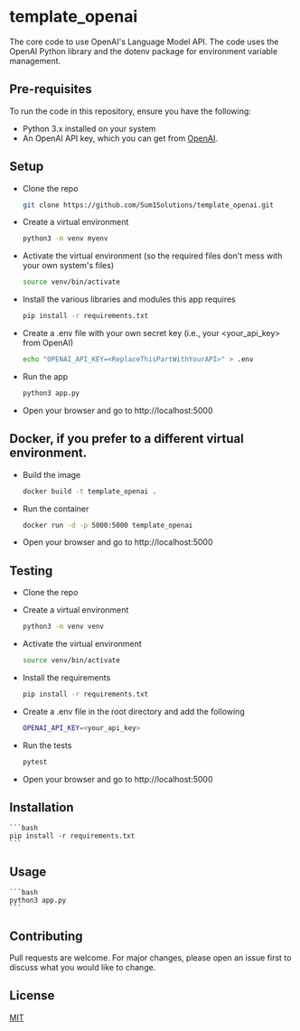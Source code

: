 # template_openai

The core code to use OpenAI's Language Model API. The code uses the OpenAI Python library and the dotenv package for environment variable management.

## Pre-requisites

To run the code in this repository, ensure you have the following:

- Python 3.x installed on your system
- An OpenAI API key, which you can get from [OpenAI](https://openai.com).

## Setup

- Clone the repo

    ```bash
    git clone https://github.com/Sum1Solutions/template_openai.git
    ```

- Create a virtual environment

    ```bash
    python3 -m venv myenv
    ```

- Activate the virtual environment (so the required files don't mess with your own system's files)

    ```bash
    source venv/bin/activate
    ```

- Install the various libraries and modules this app requires

    ```bash
    pip install -r requirements.txt
    ```

- Create a .env file with your own secret key (i.e., your <your_api_key> from OpenAI)

    ```bash
   echo "OPENAI_API_KEY=<ReplaceThisPartWithYourAPI>" > .env
    ```
    
- Run the app

    ```bash
    python3 app.py
    ```
    
- Open your browser and go to http://localhost:5000

## Docker, if you prefer to a different virtual environment.

- Build the image

    ```bash
    docker build -t template_openai .
    ```
- Run the container

    ```bash
    docker run -d -p 5000:5000 template_openai
    ```
- Open your browser and go to http://localhost:5000



## Testing

- Clone the repo
- Create a virtual environment

    ```bash
    python3 -m venv venv
    ```
- Activate the virtual environment

    ```bash
    source venv/bin/activate
    ```
- Install the requirements

    ```bash
    pip install -r requirements.txt
    ```
- Create a .env file in the root directory and add the following

    ```bash
    OPENAI_API_KEY=<your_api_key>
    ```
- Run the tests

    ```bash
    pytest
    ```
- Open your browser and go to http://localhost:5000


## Installation
    
    ```bash
    pip install -r requirements.txt
    ```

## Usage

    ```bash
    python3 app.py
    ```

## Contributing
Pull requests are welcome. For major changes, please open an issue first to discuss what you would like to change.

## License
[MIT](https://choosealicense.com/licenses/mit/)

